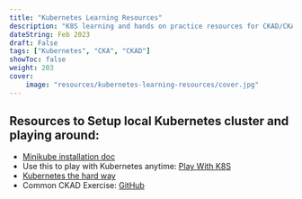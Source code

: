 ```yaml
---
title: "Kubernetes Learning Resources"
description: "K8S learning and hands on practice resources for CKAD/CKA"
dateString: Feb 2023
draft: False
tags: ["Kubernetes", "CKA", "CKAD"]
showToc: false
weight: 203
cover:
    image: "resources/kubernetes-learning-resources/cover.jpg"
--- 
```

## Resources to Setup local Kubernetes cluster and playing around:

* [Minikube installation doc](https://minikube.sigs.k8s.io/docs/start/) 
* Use this to play with Kubernetes anytime: [Play With K8S](https://labs.play-with-k8s.com/)
* [Kubernetes the hard way](https://github.com/kelseyhightower/kubernetes-the-hard-way)
* Common CKAD Exercise: [GitHub](https://github.com/dgkanatsios/CKAD-exercises)